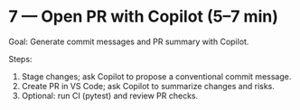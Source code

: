 # 7 — Open PR with Copilot (5–7 min)

Goal: Generate commit messages and PR summary with Copilot.

Steps:
1) Stage changes; ask Copilot to propose a conventional commit message.
2) Create PR in VS Code; ask Copilot to summarize changes and risks.
3) Optional: run CI (pytest) and review PR checks.
